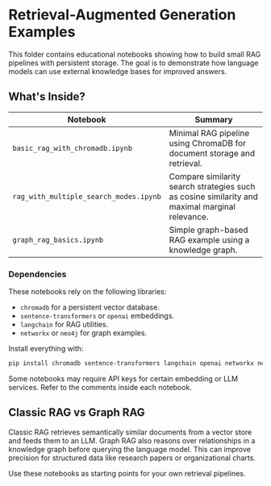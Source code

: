 # Retrieval-Augmented Generation Examples

This folder contains educational notebooks showing how to build small RAG pipelines with persistent storage. The goal is to demonstrate how language models can use external knowledge bases for improved answers.

## What's Inside?

| Notebook | Summary |
|----------|---------|
| `basic_rag_with_chromadb.ipynb` | Minimal RAG pipeline using ChromaDB for document storage and retrieval. |
| `rag_with_multiple_search_modes.ipynb` | Compare similarity search strategies such as cosine similarity and maximal marginal relevance. |
| `graph_rag_basics.ipynb` | Simple graph-based RAG example using a knowledge graph. |

### Dependencies

These notebooks rely on the following libraries:

- `chromadb` for a persistent vector database.
- `sentence-transformers` or `openai` embeddings.
- `langchain` for RAG utilities.
- `networkx` or `neo4j` for graph examples.

Install everything with:

```bash
pip install chromadb sentence-transformers langchain openai networkx neo4j
```

Some notebooks may require API keys for certain embedding or LLM services. Refer to the comments inside each notebook.

## Classic RAG vs Graph RAG

Classic RAG retrieves semantically similar documents from a vector store and feeds them to an LLM. Graph RAG also reasons over relationships in a knowledge graph before querying the language model. This can improve precision for structured data like research papers or organizational charts.

Use these notebooks as starting points for your own retrieval pipelines.
